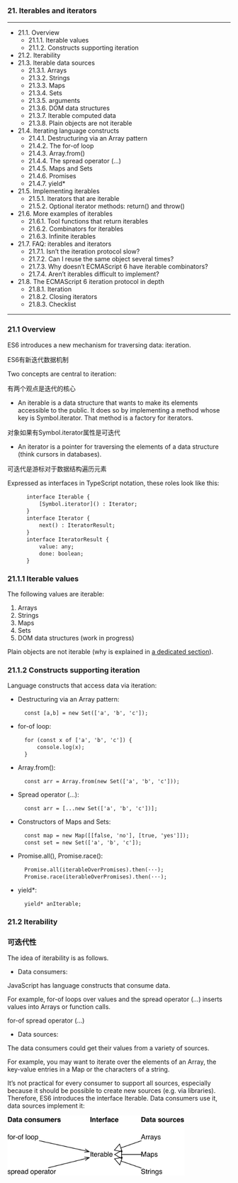 ### 21. Iterables and iterators

---
* 21.1. Overview
  * 21.1.1. Iterable values
  * 21.1.2. Constructs supporting iteration
* 21.2. Iterability
* 21.3. Iterable data sources
  * 21.3.1. Arrays
  * 21.3.2. Strings
  * 21.3.3. Maps
  * 21.3.4. Sets
  * 21.3.5. arguments
  * 21.3.6. DOM data structures
  * 21.3.7. Iterable computed data
  * 21.3.8. Plain objects are not iterable
* 21.4. Iterating language constructs
  * 21.4.1. Destructuring via an Array pattern
  * 21.4.2. The for-of loop
  * 21.4.3. Array.from()
  * 21.4.4. The spread operator (...)
  * 21.4.5. Maps and Sets
  * 21.4.6. Promises
  * 21.4.7. yield*
* 21.5. Implementing iterables
  * 21.5.1. Iterators that are iterable
  * 21.5.2. Optional iterator methods: return() and throw()
* 21.6. More examples of iterables
  * 21.6.1. Tool functions that return iterables
  * 21.6.2. Combinators for iterables
  * 21.6.3. Infinite iterables
* 21.7. FAQ: iterables and iterators
  * 21.7.1. Isn’t the iteration protocol slow?
  * 21.7.2. Can I reuse the same object several times?
  * 21.7.3. Why doesn’t ECMAScript 6 have iterable combinators?
  * 21.7.4. Aren’t iterables difficult to implement?
* 21.8. The ECMAScript 6 iteration protocol in depth
  * 21.8.1. Iteration
  * 21.8.2. Closing iterators
  * 21.8.3. Checklist

---

### 21.1 Overview

ES6 introduces a new mechanism for traversing data: iteration.

ES6有新迭代数据机制

Two concepts are central to iteration:

有两个观点是迭代的核心

* An iterable is a data structure that wants to make its elements accessible to the public. It does so by implementing a method whose key is Symbol.iterator. That method is a factory for iterators.

对象如果有Symbol.iterator属性是可迭代

* An iterator is a pointer for traversing the elements of a data structure (think cursors in databases).

可迭代是游标对于数据结构遍历元素

Expressed as interfaces in TypeScript notation, these roles look like this:

          interface Iterable {
              [Symbol.iterator]() : Iterator;
          }
          interface Iterator {
              next() : IteratorResult;
          }
          interface IteratorResult {
              value: any;
              done: boolean;
          }


### 21.1.1 Iterable values

The following values are iterable:

1. Arrays
2. Strings
3. Maps
4. Sets
5. DOM data structures (work in progress)

Plain objects are not iterable (why is explained in [a dedicated section](http://exploringjs.com/es6/ch_iteration.html#sec_plain-objects-not-iterable)).

### 21.1.2 Constructs supporting iteration

Language constructs that access data via iteration:


* Destructuring via an Array pattern:

        const [a,b] = new Set(['a', 'b', 'c']);

* for-of loop:

        for (const x of ['a', 'b', 'c']) {
            console.log(x);
        }

* Array.from():

        const arr = Array.from(new Set(['a', 'b', 'c']));

* Spread operator (...):

        const arr = [...new Set(['a', 'b', 'c'])];

* Constructors of Maps and Sets:

        const map = new Map([[false, 'no'], [true, 'yes']]);
        const set = new Set(['a', 'b', 'c']);

* Promise.all(), Promise.race():

        Promise.all(iterableOverPromises).then(···);
        Promise.race(iterableOverPromises).then(···);

* yield*:

        yield* anIterable;


### 21.2 Iterability
### 可迭代性

The idea of iterability is as follows.

* Data consumers:

JavaScript has language constructs that consume data.

For example, for-of loops over values and the spread operator (...) inserts values into Arrays or function calls.

for-of spread operator (...)

* Data sources:

The data consumers could get their values from a variety of sources.

For example, you may want to iterate over the elements of an Array, the key-value entries in a Map or the characters of a string.

It’s not practical for every consumer to support all sources, especially because it should be possible to create new sources (e.g. via libraries). Therefore, ES6 introduces the interface Iterable. Data consumers use it, data sources implement it:



<img src="./iteration----consumers_sources.jpg"  width="400"/>
